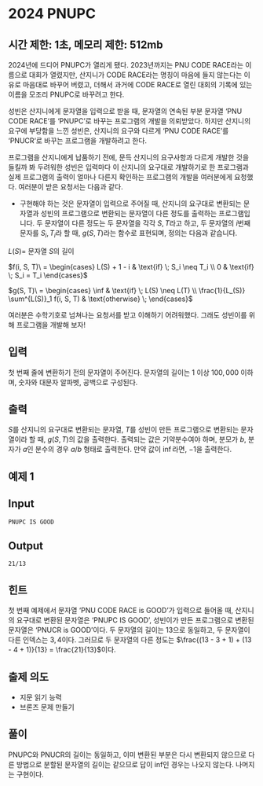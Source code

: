 # 2024 PNUPC

## 시간 제한: 1초, 메모리 제한: 512mb

2024년에 드디어 PNUPC가 열리게 됐다. 2023년까지는 PNU CODE RACE라는 이름으로 대회가 열렸지만, 산지니가 CODE RACE라는 명칭이 마음에 들지 않는다는 이유로 마음대로 바꾸어 버렸고, 더해서 과거에 CODE RACE로 열린 대회의 기록에 있는 이름을 모조리 PNUPC로 바꾸려고 한다.

성빈은 산지니에게 문자열을 입력으로 받을 때, 문자열의 연속된 부분 문자열 ‘PNU CODE RACE‘를 ‘PNUPC’로 바꾸는 프로그램의 개발을 의뢰받았다. 하지만 산지니의 요구에 부당함을 느낀 성빈은, 산지니의 요구와 다르게 ‘PNU CODE RACE’를 ‘PNUCR‘로 바꾸는 프로그램을 개발하려고 한다.

프로그램을 산지니에게 납품하기 전에, 문득 산지니의 요구사항과 다르게 개발한 것을 들킬까 봐 두려워한 성빈은 입력마다 이 산지니의 요구대로 개발하기로 한 프로그램과 실제 프로그램의 출력이 얼마나 다른지 확인하는 프로그램의 개발을 여러분에게 요청했다. 여러분이 받은 요청서는 다음과 같다.

- 구현해야 하는 것은 문자열이 입력으로 주어질 때, 산지니의 요구대로 변환되는 문자열과 성빈의 프로그램으로 변환되는 문자열이 다른 정도를 출력하는 프로그램입니다. 두 문자열이 다른 정도는 두 문자열을 각각 $S, T$라고 하고, 두 문자열의 $i$번째 문자를 $S_i, T_i$라 할 때, $g(S, T)$라는 함수로 표현되며, 정의는 다음과 같습니다.

$L(S) =$ 문자열 $S$의 길이

$f(i, S, T)\ = \begin{cases} L(S) + 1 - i & \text{if} \; S_i \neq T_i \\ 0 & \text{if} \; S_i = T_i \end{cases}$

 $g(S, T)\ = \begin{cases} \inf & \text{if} \; L(S) \neq L(T) \\ \frac{1}{L_(S)} \sum^{L(S)}_1 f(i, S, T)  & \text{otherwise} \;  \end{cases}$

여러분은 수학기호로 넘쳐나는 요청서를 받고 이해하기 어려워했다. 그래도 성빈이를 위해 프로그램을 개발해 보자! 

## 입력

첫 번째 줄에 변환하기 전의 문자열이 주어진다. 문자열의 길이는 $1$ 이상 $100,000$ 이하며, 숫자와 대문자 알파벳, 공백으로 구성된다.

## 출력

$S$를 산지니의 요구대로 변환되는 문자열, $T$를 성빈이 만든 프로그램으로 변환되는 문자열이라 할 때,
$g(S, T)$의 값을 출력한다. 출력되는 값은 기약분수여야 하며, 분모가 $b$, 분자가 $a$인 분수의 경우 $a/b$ 형태로 출력한다. 만약 값이 $\inf$라면, $-1$을 출력한다.

## 예제 1

## Input

```
PNUPC IS GOOD
```

## Output

```
21/13
```

## 힌트

첫 번째 예제에서 문자열 ‘PNU CODE RACE is GOOD’가 입력으로 들어올 때, 산지니의 요구대로 변환된 문자열은 ‘PNUPC IS GOOD’, 성빈이가 만든 프로그램으로 변환된 문자열은 ‘PNUCR is GOOD’이다. 두 문자열의 길이는 $13$으로 동일하고, 두 문자열이 다른 인덱스는 $3, 4$이다. 그러므로 두 문자열의 다른 정도는 $\frac{(13 - 3 + 1) + (13 - 4 + 1)}{13} =  \frac{21}{13}$이다.

## 출제 의도

- 지문 읽기 능력
- 브론즈 문제 만들기

## 풀이

PNUPC와 PNUCR의 길이는 동일하고, 이미 변환된 부분은 다시 변환되지 않으므로 다른 방법으로 분할된 문자열의 길이는 같으므로 답이 inf인 경우는 나오지 않는다. 나머지는 구현이다.
